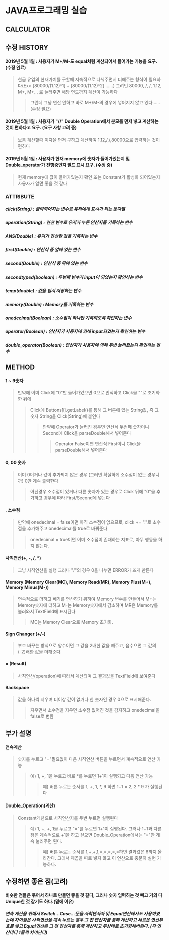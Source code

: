 **JAVA프로그래밍 실습**
=================

## CALCULATOR

## 수정 HISTORY
#### 2019년 5월 1일 : 사용자가 M+/M-도 equal처럼 계산되어서 들어가는 기능을 요구. (수정 완료) 
> 현금 유입의 현재가치를 구할때 지속적으로 나눠주면서 더해주는 형식이 필요하다(Ex> [80000/(1.12)^1] + [80000/(1.12)^2] ......) 그려먼 80000, /, /, 1.12, M+, M+... 로 눌러주면 해당 연도까지 계산이 가능하다
>> 그런데 그냥 연산 안하고 바로 M+/M-의 경우에 넣어지지 않고 있다...... (수정 필요)
#### 2019년 5월 1일 : 사용자가 "//" Double Operation에서 분모를 먼저 넣고 계산하는 것이 편하다고 요구. (요구 사항 고려 중)
> 보통 계산할때 이자율 먼저 구하고 계산하여 1.12,/,/,80000으로 입력하는 것이 편하다
#### 2019년 5월 1일 : 사용자가 현재 memory에 숫자가 들어가있는지 및 Double_operator가 진행중인지 필드 표시 요구. (수정 중)
> 현재 memory에 값이 들어가있는지 확인 또는 Constant가 활성화 되어있는지 사용자가 알면 좋을 것 같다

### ATTRIBUTE
##### click(String) : 클릭되어지는 변수로 유저에게 표시가 되는 문자열
##### operation(String) : 연산 변수로 유저가 누른 연산자를 기록하는 변수
##### ANS(Double) : 유저가 연산한 값을 기록하는 변수
##### first(Double) : 연산식 중 앞에 있는 변수
##### second(Double) : 연산식 중 뒤에 있는 변수
##### secondtyped(boolean) : 두번째 변수가 input이 되었는지 확인하는 변수
##### temp(double) : 값을 임시 저장하는 변수
##### memory(Double) : Memory를 기록하는 변수
##### onedecimal(Boolean) : 소수점이 하나만 기록되도록 확인하는 변수
##### operator(Boolean) : 연산자가 사용자에 의해 input되었는지 확인하는 변수
##### double_operator(Boolean) : 연산자가 사용자에 의해 두번 눌러졌는지 확인하는 변수

## METHOD
#### 1 ~ 9숫자
> 만약에 이미 Click에 "0"만 들어가있으면 0으로 인식하고 Click을 ""로 초기화한 뒤에
>> Click에 Buttons[i].getLabel()를 통해 그 버튼에 있는 String값, 즉 그 숫자 String을 Click(String)에 붙인다
>>> 만약에 Operator가 눌러진 경우면 연산식 두번째 숫자이니 Second에 Click을 parseDouble해서 넣어준다
>>>> Operator False이면 연산식 First이니 Click을 parseDouble해서 넣어준다

#### 0, 00 숫자
> 이미 0이거나 값이 추가되지 않은 경우 (그러면 확실하게 소수점이 없는 경우니까) 0만 계속 출력한다
>> 아닌경우 소수점이 있거나 다른 숫자가 있는 경우로 Click 뒤에 "0"을 추가하고 경우에 따라 First/Second에 넣는다

#### . 소수점
> 만약에 onedecimal = false이면 아직 소수점이 없으므로, click += "."로 소수점을 추가해주고 onedecimal를 true로 바꿔준다
>> onedecimal = true이면 이미 소수점이 존재하는 지표로, 아무 행동을 하지 않는다.

#### 사칙연산(+, -, /, *)
> 그냥 사칙연산을 실행 그러나 "/"의 경우 0을 나누면 ERROR가 뜨게 만든다

#### Memory (Memory Clear(MC), Memory Read(MR), Memory Plus(M+), Memory Minus(M-))
> 연속적으로 더하고 빼기를 연산하기 위하여 Memory 변수를 만들어서 M+는 Memory숫자에 더하고 M-는 Memory숫자에서 감소하며 MR은 Memory를 불러와서 TextField에 표시된다
>> MC는 Memory Clear으로 Memory 초기화.

#### Sign Changer (+/-)
> 부호 바꾸는 방식으로 양수이면 그 값을 2배한 값을 빼주고, 음수으면 그 값의 (-2)배한 값을 더해준다

#### = (Result)
> 사칙연산(operation)에 따라서 계산되며 그 결과값을 TextField에 보여준다

#### Backspace
> 값을 하나씩 지우며 더이상 값이 없거나 한 숫자인 경우 0으로 표시해준다.
>> 지우면서 소수점을 지우면 소수점 없어진 것을 감지하고 onedecimal을 false로 변환

## 부가 설명
#### 연속계산
> 숫자를 누르고 "="필요없이 다음 사칙연산 버튼을 누르면서 계속적으로 연산 가능
>> 예) 1, +, 1을 누르고 바로 *를 누르면 1+1이 실행되고 다음 연산 가능
>>>예) 버튼 누르는 순서를 1, +, 1, *, 9 하면 1+1 = 2, 2 * 9 가 실행된다

#### Double_Operation(계산)
> Constant개념으로 사칙연산자를 두번 누르면 실행된다
>> 예) 1, +, +, 1을 누르고 "="를 누르면 1+1이 실행된다. 그러나 1+1과 다른점은 계속적으로 +1을 하고 싶으면 Double_Operation에서는 "="만 계속 눌러주면 된다.
>>> 예) 버튼 누르는 순서를 1,+,+,1,=,=,=,=,=하면 결과값은 6까지 올라간다. 그래서 제곱을 따로 넣지 않고 이 연산으로 충분히 실현 가능하다.


## 수정하면 좋은 점(고려)

#### 비슷한 점들은 묶어서 하나로 만들면 좋을 것 같다, 그러나 숫자 입력하는 것 빼고 거의 다 Unique한 것 같기도 하다.(밑에 이유)
##### 연속 계산을 위해서 Switch...Case...문을 사칙연사자 및 Equal연산에서도 사용하였는데 차이점은 사칙연산을 계속 누르는 경우 그 전 연산자를 통해 계산하고 새로운 연산부호를 넣고 Equal연산은 그 전 연산자를 통해 계산하고 무상태로 초기화해버린다. (각 연산마다 1줄씩 차이난다)


